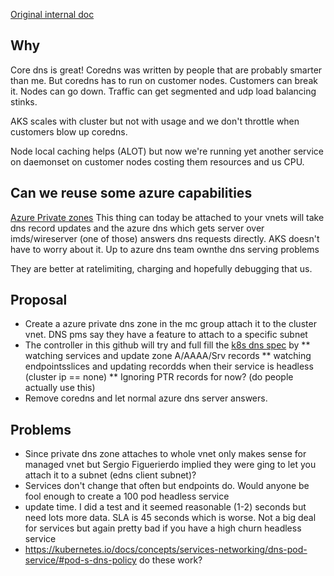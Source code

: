 [Original internal doc](https://msazure.visualstudio.com/CloudNativeCompute/_wiki/wikis/personalplayground/710773/Azure-dns-for-kubernetes)

## Why 
Core dns is great! Coredns was written by people that are probably smarter than me. 
But coredns has to run on customer nodes. Customers can break it. Nodes can go down. Traffic can get segmented and udp load balancing stinks.

AKS scales with cluster but not with usage and we don't throttle when customers blow up coredns. 

Node local caching helps (ALOT) but now we're running yet another service on daemonset on customer nodes costing them resources and us CPU. 


## Can we reuse some azure capabilities

[Azure Private zones](https://learn.microsoft.com/en-us/azure/dns/private-dns-privatednszone)
This thing can today be attached to your vnets will take dns record updates and the azure dns which gets server over imds/wireserver (one of those) answers dns requests directly. AKS doesn't have to worry about it. Up to azure dns team ownthe dns serving problems

They are better at ratelimiting, charging and hopefully debugging that us. 

## Proposal 
* Create a azure private dns zone in the mc group attach it to the cluster vnet. DNS pms say they have a feature to attach to a specific subnet
* The controller in this github will try and full fill the [k8s dns spec](https://github.com/kubernetes/dns/blob/master/docs/specification.md#22---record-for-schema-version) by 
** watching services and update zone A/AAAA/Srv records
** watching endpointsslices and updating recordds when their service is headless (cluster ip == none)
** Ignoring PTR records for now? (do people actually use this)
* Remove coredns and let normal azure dns server answers.

## Problems
* Since private dns zone attaches to whole vnet only makes sense for managed vnet but Sergio Figuerierdo implied they were ging to let you attach it to a subnet (edns client subnet)?
* Services don't change that often but endpoints do. Would anyone be fool enough to create a 100 pod headless service 
* update time. I did a test and it seemed reasonable (1-2) seconds but need lots more data. SLA is 45 seconds which is worse. Not a big deal for services but again pretty bad if you have a high churn headless service
* https://kubernetes.io/docs/concepts/services-networking/dns-pod-service/#pod-s-dns-policy do these work? 

